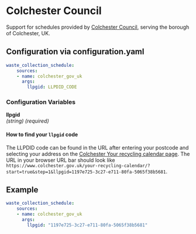 # Colchester Council

Support for schedules provided by [Colchester Council](https://www.colchester.gov.uk/your-recycling-calendar/), serving the borough of Colchester, UK.

## Configuration via configuration.yaml

```yaml
waste_collection_schedule:
    sources:
    - name: colchester_gov_uk
      args:
        llpgid: LLPDID_CODE
```

### Configuration Variables

**llpgid**  
*(string) (required)*

#### How to find your `llpgid` code

The LLPDID code can be found in the URL after entering your postcode and selecting your address on the [Colchester Your recycling calendar page](https://www.colchester.gov.uk/your-recycling-calendar/). The URL in your browser URL bar should look like `https://www.colchester.gov.uk/your-recycling-calendar/?start=true&step=1&llpgid=1197e725-3c27-e711-80fa-5065f38b5681`.

## Example

```yaml
waste_collection_schedule:
    sources:
    - name: colchester_gov_uk
      args:
        llpgid: "1197e725-3c27-e711-80fa-5065f38b5681"
```
